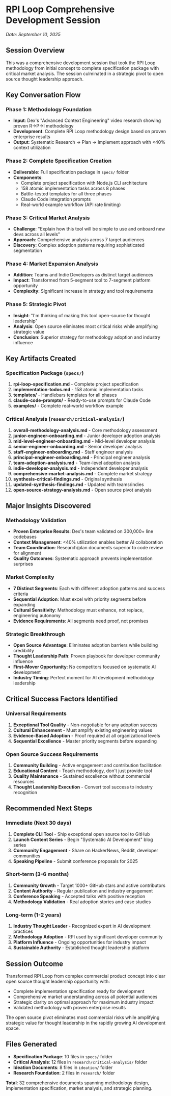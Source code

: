 # RPI Loop Comprehensive Development Session
*Date: September 10, 2025*

## Session Overview

This was a comprehensive development session that took the RPI Loop methodology from initial concept to complete specification package with critical market analysis. The session culminated in a strategic pivot to open source thought leadership approach.

## Key Conversation Flow

### Phase 1: Methodology Foundation
- **Input**: Dex's "Advanced Context Engineering" video research showing proven R→P→I methodology
- **Development**: Complete RPI Loop methodology design based on proven enterprise results
- **Output**: Systematic Research → Plan → Implement approach with <40% context utilization

### Phase 2: Complete Specification Creation
- **Deliverable**: Full specification package in `specs/` folder
- **Components**: 
  - Complete project specification with Node.js CLI architecture
  - 158 atomic implementation tasks across 8 phases
  - Battle-tested templates for all three phases
  - Claude Code integration prompts
  - Real-world example workflow (API rate limiting)

### Phase 3: Critical Market Analysis
- **Challenge**: "Explain how this tool will be simple to use and onboard new devs across all levels"
- **Approach**: Comprehensive analysis across 7 target audiences
- **Discovery**: Complex adoption patterns requiring sophisticated segmentation

### Phase 4: Market Expansion Analysis  
- **Addition**: Teams and Indie Developers as distinct target audiences
- **Impact**: Transformed from 5-segment tool to 7-segment platform opportunity
- **Complexity**: Significant increase in strategy and tool requirements

### Phase 5: Strategic Pivot
- **Insight**: "I'm thinking of making this tool open-source for thought leadership"
- **Analysis**: Open source eliminates most critical risks while amplifying strategic value
- **Conclusion**: Superior strategy for methodology adoption and industry influence

## Key Artifacts Created

### Specification Package (`specs/`)
1. **rpi-loop-specification.md** - Complete project specification
2. **implementation-todos.md** - 158 atomic implementation tasks
3. **templates/** - Handlebars templates for all phases
4. **claude-code-prompts/** - Ready-to-use prompts for Claude Code
5. **examples/** - Complete real-world workflow example

### Critical Analysis (`research/critical-analysis/`)
1. **overall-methodology-analysis.md** - Core methodology assessment
2. **junior-engineer-onboarding.md** - Junior developer adoption analysis
3. **mid-level-engineer-onboarding.md** - Mid-level developer analysis
4. **senior-engineer-onboarding.md** - Senior developer analysis  
5. **staff-engineer-onboarding.md** - Staff engineer analysis
6. **principal-engineer-onboarding.md** - Principal engineer analysis
7. **team-adoption-analysis.md** - Team-level adoption analysis
8. **indie-developer-analysis.md** - Independent developer analysis
9. **comprehensive-market-analysis.md** - Complete market strategy
10. **synthesis-critical-findings.md** - Original synthesis
11. **updated-synthesis-findings.md** - Updated with teams/indies
12. **open-source-strategy-analysis.md** - Open source pivot analysis

## Major Insights Discovered

### Methodology Validation
- **Proven Enterprise Results**: Dex's team validated on 300,000+ line codebases
- **Context Management**: <40% utilization enables better AI collaboration
- **Team Coordination**: Research/plan documents superior to code review for alignment
- **Quality Outcomes**: Systematic approach prevents implementation surprises

### Market Complexity
- **7 Distinct Segments**: Each with different adoption patterns and success criteria
- **Sequential Adoption**: Must excel with priority segments before expanding
- **Cultural Sensitivity**: Methodology must enhance, not replace, engineering autonomy
- **Evidence Requirements**: All segments need proof, not promises

### Strategic Breakthrough
- **Open Source Advantage**: Eliminates adoption barriers while building credibility
- **Thought Leadership Path**: Proven playbook for developer community influence
- **First-Mover Opportunity**: No competitors focused on systematic AI development
- **Industry Timing**: Perfect moment for AI development methodology leadership

## Critical Success Factors Identified

### Universal Requirements
1. **Exceptional Tool Quality** - Non-negotiable for any adoption success
2. **Cultural Enhancement** - Must amplify existing engineering values
3. **Evidence-Based Adoption** - Proof required at all organizational levels
4. **Sequential Excellence** - Master priority segments before expanding

### Open Source Success Requirements
1. **Community Building** - Active engagement and contribution facilitation
2. **Educational Content** - Teach methodology, don't just provide tool
3. **Quality Maintenance** - Sustained excellence without commercial resources
4. **Thought Leadership Execution** - Convert tool success to industry recognition

## Recommended Next Steps

### Immediate (Next 30 days)
1. **Complete CLI Tool** - Ship exceptional open source tool to GitHub
2. **Launch Content Series** - Begin "Systematic AI Development" blog series
3. **Community Engagement** - Share on HackerNews, Reddit, developer communities
4. **Speaking Pipeline** - Submit conference proposals for 2025

### Short-term (3-6 months)
1. **Community Growth** - Target 1000+ GitHub stars and active contributors
2. **Content Authority** - Regular publication and industry engagement
3. **Conference Speaking** - Accepted talks with positive reception
4. **Methodology Validation** - Real adoption stories and case studies

### Long-term (1-2 years)
1. **Industry Thought Leader** - Recognized expert in AI development practices
2. **Methodology Adoption** - RPI used by significant developer community
3. **Platform Influence** - Ongoing opportunities for industry impact
4. **Sustainable Authority** - Established thought leadership platform

## Session Outcome

Transformed RPI Loop from complex commercial product concept into clear open source thought leadership opportunity with:
- Complete implementation specification ready for development
- Comprehensive market understanding across all potential audiences  
- Strategic clarity on optimal approach for maximum industry impact
- Validated methodology with proven enterprise results

The open source pivot eliminates most commercial risks while amplifying strategic value for thought leadership in the rapidly growing AI development space.

## Files Generated
- **Specification Package**: 10 files in `specs/` folder
- **Critical Analysis**: 12 files in `research/critical-analysis/` folder  
- **Ideation Documents**: 8 files in `ideation/` folder
- **Research Foundation**: 2 files in `research/` folder

**Total**: 32 comprehensive documents spanning methodology design, implementation specification, market analysis, and strategic planning.